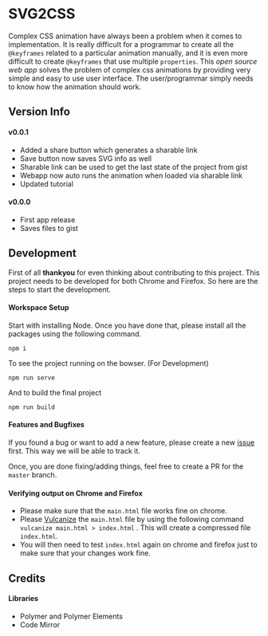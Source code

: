 # SVG2CSS

Complex CSS animation have always been a problem when it comes to implementation. It is really difficult for a programmar to create all the `@keyframes` related to a particular animation manually, and it is even more difficult to create `@keyframes` that use multiple `properties`. This *open source web app* solves the problem of complex css animations by providing very simple and easy to use user interface. The user/programmar simply needs to know how the animation should work.

## Version Info

#### v0.0.1

- Added a share button which generates a  sharable link
- Save button now saves SVG info as well
- Sharable link can be used to get the last state of the project from gist
- Webapp now auto runs the animation when loaded via sharable link
- Updated tutorial

#### v0.0.0

- First app release
- Saves files to gist


## Development

First of all **thankyou** for even thinking about contributing to this project. This project needs to be developed for both Chrome and Firefox. So here are the steps to start the development.

#### Workspace Setup

Start with installing Node. Once you have done that, please install all the packages using the following command.

```shell
npm i
```

To see the project running on the bowser. (For Development)

```shell
npm run serve
```

And to build the final project

```shell
npm run build
```

#### Features and Bugfixes

If you found a bug or want to add a new feature, please create a new [issue](https://github.com/prateekjadhwani/svg2css/issues/new) first. This way we will be able to track it.

Once, you are done fixing/adding things, feel free to create a PR for the `master` branch.

#### Verifying output on Chrome and Firefox

- Please make sure that the `main.html` file works fine on chrome.
- Please [Vulcanize](https://github.com/Polymer/vulcanize) the `main.html` file by using the following command `vulcanize main.html > index.html` . This will create a compressed file `index.html`.
- You will then need to test `index.html` again on chrome and firefox just to make sure that your changes work fine.


## Credits

#### Libraries

- Polymer and Polymer Elements
- Code Mirror
